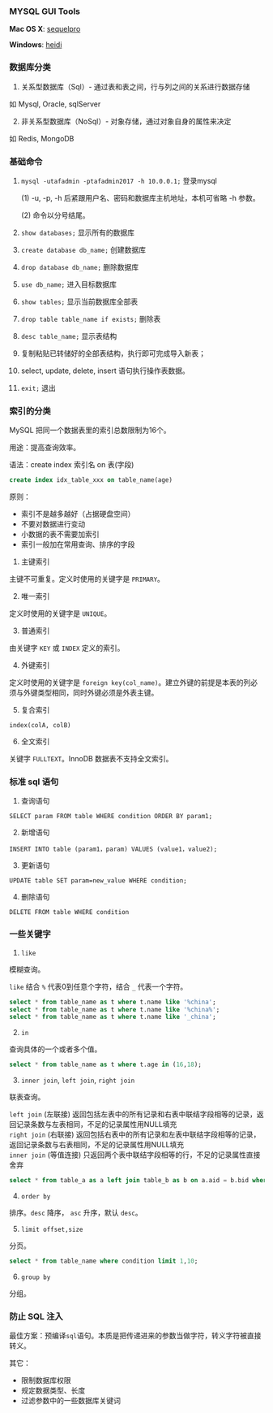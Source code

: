 ### MYSQL GUI Tools

**Mac OS X**: [sequelpro](http://www.sequelpro.com/)

**Windows**: [heidi](https://www.heidisql.com/)


### 数据库分类

1. 关系型数据库（Sql）- 通过表和表之间，行与列之间的关系进行数据存储

  如 Mysql, Oracle, sqlServer


2. 非关系型数据库（NoSql）- 对象存储，通过对象自身的属性来决定

  如 Redis, MongoDB


### 基础命令

1. `mysql -utafadmin -ptafadmin2017 -h 10.0.0.1;` 登录mysql

    (1) -u, -p, -h 后紧跟用户名、密码和数据库主机地址，本机可省略 -h 参数。

    (2) 命令以分号结尾。

2. `show databases;` 显示所有的数据库

3. `create database db_name;` 创建数据库

4. `drop database db_name;` 删除数据库

5. `use db_name;` 进入目标数据库

6. `show tables;` 显示当前数据库全部表

7. `drop table table_name if exists;` 删除表

8. `desc table_name;` 显示表结构

9. 复制粘贴已转储好的全部表结构，执行即可完成导入新表；

10. select, update, delete, insert 语句执行操作表数据。

11. `exit;` 退出


### 索引的分类

MySQL 把同一个数据表里的索引总数限制为16个。

用途：提高查询效率。

语法：create index 索引名 on 表(字段)
```sql
create index idx_table_xxx on table_name(age)
```

原则：

- 索引不是越多越好（占据硬盘空间）
- 不要对数据进行变动  
- 小数据的表不需要加索引  
- 索引一般加在常用查询、排序的字段  

1. 主键索引

  主键不可重复。定义时使用的关键字是 `PRIMARY`。

2. 唯一索引
  
  定义时使用的关键字是 `UNIQUE`。

3. 普通索引

  由关键字 `KEY` 或 `INDEX` 定义的索引。

4. 外键索引

  定义时使用的关键字是 `foreign key(col_name)`。建立外键的前提是本表的列必须与外键类型相同，同时外键必须是外表主键。

5. 复合索引

  `index(colA, colB)`

6. 全文索引

  关键字 `FULLTEXT`。InnoDB 数据表不支持全文索引。


### 标准 sql 语句

1. 查询语句

  `SELECT param FROM table WHERE condition ORDER BY param1;`

2. 新增语句

  `INSERT INTO table (param1，param) VALUES (value1，value2);`

3. 更新语句

  `UPDATE table SET param=new_value WHERE condition;`

4. 删除语句

  `DELETE FROM table WHERE condition`


### 一些关键字

1. `like`

  模糊查询。

  `like` 结合 `%` 代表0到任意个字符，结合 `_` 代表一个字符。

  ```sql
  select * from table_name as t where t.name like '%china';
  select * from table_name as t where t.name like '%china%';
  select * from table_name as t where t.name like '_china';
  ```

2. `in`

  查询具体的一个或者多个值。

  ```sql
  select * from table_name as t where t.age in (16,18);
  ```

3. `inner join`, `left join`, `right join`

  联表查询。

  `left join` (左联接) 返回包括左表中的所有记录和右表中联结字段相等的记录，返回记录条数与左表相同，不足的记录属性用NULL填充  
  `right join` (右联接) 返回包括右表中的所有记录和左表中联结字段相等的记录，返回记录条数与右表相同，不足的记录属性用NULL填充  
  `inner join` (等值连接) 只返回两个表中联结字段相等的行，不足的记录属性直接舍弃 

  ```sql
  select * from table_a as a left join table_b as b on a.aid = b.bid where condition;
  ```

4. `order by`

  排序。`desc` 降序， `asc` 升序，默认 `desc`。

5. `limit offset,size`

  分页。

  ```sql
  select * from table_name where condition limit 1,10;
  ```

6. `group by`

  分组。


### 防止 SQL 注入

  最佳方案：预编译`sql`语句。本质是把传递进来的参数当做字符，转义字符被直接转义。

  其它：

  - 限制数据库权限
  - 规定数据类型、长度
  - 过滤参数中的一些数据库关键词
